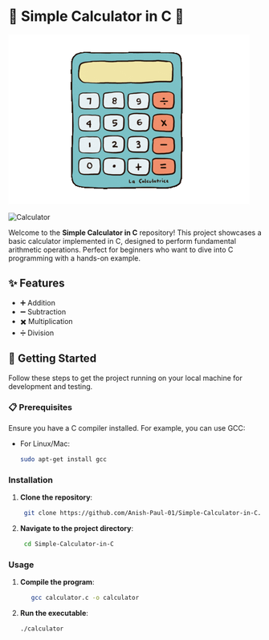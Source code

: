 # 🎉 Simple Calculator in C 🎉

![](https://github.com/Anish-Paul-01/Simple-Calculator-in-C/blob/main/Calc_in_c.gif)

![Calculator](https://img.shields.io/badge/C-Calculator-blue.svg)

Welcome to the **Simple Calculator in C** repository! This project showcases a basic calculator implemented in C, designed to perform fundamental arithmetic operations. Perfect for beginners who want to dive into C programming with a hands-on example.

## ✨ Features

- ➕ Addition
- ➖ Subtraction
- ✖️ Multiplication
- ➗ Division

## 🚀 Getting Started

Follow these steps to get the project running on your local machine for development and testing.

### 📋 Prerequisites

Ensure you have a C compiler installed. For example, you can use GCC:
- For Linux/Mac:
  ```sh
  sudo apt-get install gcc

### Installation

1. **Clone the repository**:
   ```bash
    git clone https://github.com/Anish-Paul-01/Simple-Calculator-in-C.git
2. **Navigate to the project directory**:
   ```bash
    cd Simple-Calculator-in-C

### Usage

1. **Compile the program**:
    ```bash
       gcc calculator.c -o calculator
2. **Run the executable**:
    ```bash
    ./calculator
